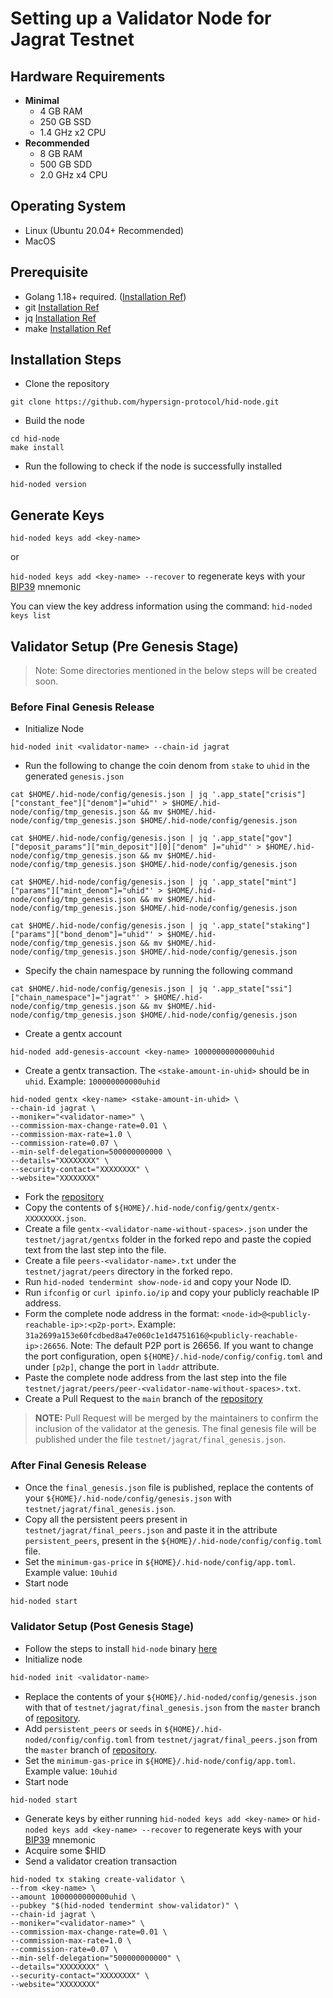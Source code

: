 # Setting up a Validator Node for Jagrat Testnet

## Hardware Requirements
* **Minimal**
    * 4 GB RAM
    * 250 GB SSD
    * 1.4 GHz x2 CPU
* **Recommended**
    * 8 GB RAM
    * 500 GB SDD
    * 2.0 GHz x4 CPU

## Operating System

- Linux (Ubuntu 20.04+ Recommended)
- MacOS

## Prerequisite

- Golang 1.18+ required. (<a href="https://go.dev/doc/install">Installation Ref</a>)
- git <a href="https://git-scm.com/book/en/v2/Getting-Started-Installing-Git">Installation Ref</a>
- jq <a href="https://lindevs.com/install-jq-on-ubuntu/">Installation Ref</a>
- make <a href="https://linuxhint.com/install-make-ubuntu/">Installation Ref</a>

## Installation Steps

- Clone the repository
```
git clone https://github.com/hypersign-protocol/hid-node.git
```

- Build the node
```
cd hid-node
make install
```

- Run the following to check if the node is successfully installed
```
hid-noded version
```

## Generate Keys

`hid-noded keys add <key-name>`

or

`hid-noded keys add <key-name> --recover` to regenerate keys with your [BIP39](https://github.com/bitcoin/bips/tree/master/bip-0039) mnemonic

You can view the key address information using the command: `hid-noded keys list`

## Validator Setup (Pre Genesis Stage)

> Note: Some directories mentioned in the below steps will be created soon.

### Before Final Genesis Release

- Initialize Node
```
hid-noded init <validator-name> --chain-id jagrat
```
- Run the following to change the coin denom from `stake` to `uhid` in the generated `genesis.json`
```
cat $HOME/.hid-node/config/genesis.json | jq '.app_state["crisis"]["constant_fee"]["denom"]="uhid"' > $HOME/.hid-node/config/tmp_genesis.json && mv $HOME/.hid-node/config/tmp_genesis.json $HOME/.hid-node/config/genesis.json
```
```
cat $HOME/.hid-node/config/genesis.json | jq '.app_state["gov"]["deposit_params"]["min_deposit"][0]["denom" ]="uhid"' > $HOME/.hid-node/config/tmp_genesis.json && mv $HOME/.hid-node/config/tmp_genesis.json $HOME/.hid-node/config/genesis.json
```
```
cat $HOME/.hid-node/config/genesis.json | jq '.app_state["mint"]["params"]["mint_denom"]="uhid"' > $HOME/.hid-node/config/tmp_genesis.json && mv $HOME/.hid-node/config/tmp_genesis.json $HOME/.hid-node/config/genesis.json
```
```
cat $HOME/.hid-node/config/genesis.json | jq '.app_state["staking"]["params"]["bond_denom"]="uhid"' > $HOME/.hid-node/config/tmp_genesis.json && mv $HOME/.hid-node/config/tmp_genesis.json $HOME/.hid-node/config/genesis.json
```
- Specify the chain namespace by running the following command
```
cat $HOME/.hid-node/config/genesis.json | jq '.app_state["ssi"]["chain_namespace"]="jagrat"' > $HOME/.hid-node/config/tmp_genesis.json && mv $HOME/.hid-node/config/tmp_genesis.json $HOME/.hid-node/config/genesis.json
```
- Create a gentx account
```
hid-noded add-genesis-account <key-name> 10000000000000uhid
```
- Create a gentx transaction. The `<stake-amount-in-uhid>` should be in `uhid`. Example: `100000000000uhid`
```
hid-noded gentx <key-name> <stake-amount-in-uhid> \
--chain-id jagrat \
--moniker="<validator-name>" \
--commission-max-change-rate=0.01 \
--commission-max-rate=1.0 \
--commission-rate=0.07 \
--min-self-delegation=500000000000 \
--details="XXXXXXXX" \
--security-contact="XXXXXXXX" \
--website="XXXXXXXX"
```
- Fork the [repository](https://github.com/hypersign-protocol/networks)
- Copy the contents of `${HOME}/.hid-node/config/gentx/gentx-XXXXXXXX.json`.
- Create a file `gentx-<validator-name-without-spaces>.json` under the `testnet/jagrat/gentxs` folder in the forked repo and paste the copied text from the last step into the file.
- Create a file `peers-<validator-name>.txt` under the `testnet/jagrat/peers` directory in the forked repo.
- Run `hid-noded tendermint show-node-id` and copy your Node ID.
- Run `ifconfig` or `curl ipinfo.io/ip` and copy your publicly reachable IP address.
- Form the complete node address in the format: `<node-id>@<publicly-reachable-ip>:<p2p-port>`. Example: `31a2699a153e60fcdbed8a47e060c1e1d4751616@<publicly-reachable-ip>:26656`. Note: The default P2P port is 26656. If you want to change the port configuration, open `${HOME}/.hid-node/config/config.toml` and under `[p2p]`, change the port in `laddr` attribute.
- Paste the complete node address from the last step into the file `testnet/jagrat/peers/peer-<validator-name-without-spaces>.txt`.
- Create a Pull Request to the `main` branch of the [repository](https://github.com/hypersign-protocol/networks)
>**NOTE:** Pull Request will be merged by the maintainers to confirm the inclusion of the validator at the genesis. The final genesis file will be published under the file `testnet/jagrat/final_genesis.json`.

### After Final Genesis Release

- Once the `final_genesis.json` file is published, replace the contents of your `${HOME}/.hid-node/config/genesis.json` with `testnet/jagrat/final_genesis.json`.
- Copy all the persistent peers present in `testnet/jagrat/final_peers.json` and paste it in the attribute `persistent_peers`, present in the `${HOME}/.hid-node/config/config.toml` file.
- Set the `minimum-gas-price` in `${HOME}/.hid-node/config/app.toml`. Example value: `10uhid` 
- Start node
```sh
hid-noded start
```

### Validator Setup (Post Genesis Stage)

- Follow the steps to install `hid-node` binary [here](#installation-steps)
- Initialize node
```sh
hid-noded init <validator-name>
```
- Replace the contents of your `${HOME}/.hid-noded/config/genesis.json` with that of `testnet/jagrat/final_genesis.json` from the `master` branch of [repository](https://github.com/hypersign-protocol/networks).
- Add `persistent_peers` or `seeds` in `${HOME}/.hid-noded/config/config.toml` from `testnet/jagrat/final_peers.json` from the `master` branch of [repository](https://github.com/hypersign-protocol/networks).
- Set the `minimum-gas-price` in `${HOME}/.hid-node/config/app.toml`. Example value: `10uhid`
- Start node
```shell
hid-noded start
```
- Generate keys by either running `hid-noded keys add <key-name>` or `hid-noded keys add <key-name> --recover` to regenerate keys with your [BIP39](https://github.com/bitcoin/bips/tree/master/bip-0039) mnemonic
- Acquire some $HID
- Send a validator creation transaction
```
hid-noded tx staking create-validator \
--from <key-name> \
--amount 1000000000000uhid \
--pubkey "$(hid-noded tendermint show-validator)" \
--chain-id jagrat \
--moniker="<validator-name>" \
--commission-max-change-rate=0.01 \
--commission-max-rate=1.0 \
--commission-rate=0.07 \
--min-self-delegation="500000000000" \
--details="XXXXXXXX" \
--security-contact="XXXXXXXX" \
--website="XXXXXXXX"
```